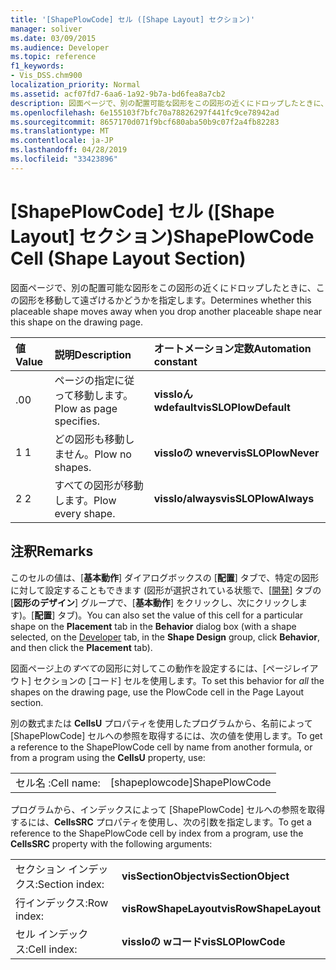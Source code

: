 ```yaml
---
title: '[ShapePlowCode] セル ([Shape Layout] セクション)'
manager: soliver
ms.date: 03/09/2015
ms.audience: Developer
ms.topic: reference
f1_keywords:
- Vis_DSS.chm900
localization_priority: Normal
ms.assetid: acf07fd7-6aa6-1a92-9b7a-bd6fea8a7cb2
description: 図面ページで、別の配置可能な図形をこの図形の近くにドロップしたときに、この図形を移動して遠ざけるかどうかを指定します。
ms.openlocfilehash: 6e155103f7bfc70a78826297f441fc9ce78942ad
ms.sourcegitcommit: 8657170d071f9bcf680aba50b9c07f2a4fb82283
ms.translationtype: MT
ms.contentlocale: ja-JP
ms.lasthandoff: 04/28/2019
ms.locfileid: "33423896"
---
```

# <a name="shapeplowcode-cell-shape-layout-section"></a><span data-ttu-id="eb975-103">[ShapePlowCode] セル ([Shape Layout] セクション)</span><span class="sxs-lookup"><span data-stu-id="eb975-103">ShapePlowCode Cell (Shape Layout Section)</span></span>

<span data-ttu-id="eb975-104">図面ページで、別の配置可能な図形をこの図形の近くにドロップしたときに、この図形を移動して遠ざけるかどうかを指定します。</span><span class="sxs-lookup"><span data-stu-id="eb975-104">Determines whether this placeable shape moves away when you drop another placeable shape near this shape on the drawing page.</span></span>
  
|<span data-ttu-id="eb975-105">**値**</span><span class="sxs-lookup"><span data-stu-id="eb975-105">**Value**</span></span>|<span data-ttu-id="eb975-106">**説明**</span><span class="sxs-lookup"><span data-stu-id="eb975-106">**Description**</span></span>|<span data-ttu-id="eb975-107">**オートメーション定数**</span><span class="sxs-lookup"><span data-stu-id="eb975-107">**Automation constant**</span></span>|
|:-----|:-----|:-----|
|<span data-ttu-id="eb975-108">.0</span><span class="sxs-lookup"><span data-stu-id="eb975-108">0</span></span>  <br/> |<span data-ttu-id="eb975-109">ページの指定に従って移動します。</span><span class="sxs-lookup"><span data-stu-id="eb975-109">Plow as page specifies.</span></span>  <br/> |<span data-ttu-id="eb975-110">**vissloん wdefault**</span><span class="sxs-lookup"><span data-stu-id="eb975-110">**visSLOPlowDefault**</span></span> <br/> |
|<span data-ttu-id="eb975-111">1 </span><span class="sxs-lookup"><span data-stu-id="eb975-111">1</span></span>  <br/> |<span data-ttu-id="eb975-112">どの図形も移動しません。</span><span class="sxs-lookup"><span data-stu-id="eb975-112">Plow no shapes.</span></span>  <br/> |<span data-ttu-id="eb975-113">**vissloの wnever**</span><span class="sxs-lookup"><span data-stu-id="eb975-113">**visSLOPlowNever**</span></span> <br/> |
|<span data-ttu-id="eb975-114">2 </span><span class="sxs-lookup"><span data-stu-id="eb975-114">2</span></span>  <br/> |<span data-ttu-id="eb975-115">すべての図形が移動します。</span><span class="sxs-lookup"><span data-stu-id="eb975-115">Plow every shape.</span></span>  <br/> |<span data-ttu-id="eb975-116">**visslo/always**</span><span class="sxs-lookup"><span data-stu-id="eb975-116">**visSLOPlowAlways**</span></span> <br/> |
   
## <a name="remarks"></a><span data-ttu-id="eb975-117">注釈</span><span class="sxs-lookup"><span data-stu-id="eb975-117">Remarks</span></span>

<span data-ttu-id="eb975-118">このセルの値は、[**基本動作**] ダイアログボックスの [**配置**] タブで、特定の図形に対して設定することもできます (図形が選択されている状態で、[[開発](run-in-developer-mode-display-the-developer-tab.md)] タブの [**図形のデザイン**] グループで、[**基本動作**] をクリックし、次にクリックします)。[**配置**] タブ)。</span><span class="sxs-lookup"><span data-stu-id="eb975-118">You can also set the value of this cell for a particular shape on the **Placement** tab in the **Behavior** dialog box (with a shape selected, on the [Developer](run-in-developer-mode-display-the-developer-tab.md) tab, in the **Shape Design** group, click **Behavior**, and then click the **Placement** tab).</span></span> 
  
<span data-ttu-id="eb975-119">図面ページ上の*すべて*の図形に対してこの動作を設定するには、[ページレイアウト] セクションの [コード] セルを使用します。</span><span class="sxs-lookup"><span data-stu-id="eb975-119">To set this behavior for  *all*  the shapes on the drawing page, use the PlowCode cell in the Page Layout section.</span></span> 
  
<span data-ttu-id="eb975-120">別の数式または **CellsU** プロパティを使用したプログラムから、名前によって [ShapePlowCode] セルへの参照を取得するには、次の値を使用します。</span><span class="sxs-lookup"><span data-stu-id="eb975-120">To get a reference to the ShapePlowCode cell by name from another formula, or from a program using the **CellsU** property, use:</span></span> 
  
|||
|:-----|:-----|
|<span data-ttu-id="eb975-121">セル名 :</span><span class="sxs-lookup"><span data-stu-id="eb975-121">Cell name:</span></span>  <br/> |<span data-ttu-id="eb975-122">[shapeplowcode]</span><span class="sxs-lookup"><span data-stu-id="eb975-122">ShapePlowCode</span></span>  <br/> |
   
<span data-ttu-id="eb975-123">プログラムから、インデックスによって [ShapePlowCode] セルへの参照を取得するには、**CellsSRC** プロパティを使用し、次の引数を指定します。</span><span class="sxs-lookup"><span data-stu-id="eb975-123">To get a reference to the ShapePlowCode cell by index from a program, use the **CellsSRC** property with the following arguments:</span></span> 
  
|||
|:-----|:-----|
|<span data-ttu-id="eb975-124">セクション インデックス:</span><span class="sxs-lookup"><span data-stu-id="eb975-124">Section index:</span></span>  <br/> |<span data-ttu-id="eb975-125">**visSectionObject**</span><span class="sxs-lookup"><span data-stu-id="eb975-125">**visSectionObject**</span></span> <br/> |
|<span data-ttu-id="eb975-126">行インデックス:</span><span class="sxs-lookup"><span data-stu-id="eb975-126">Row index:</span></span>  <br/> |<span data-ttu-id="eb975-127">**visRowShapeLayout**</span><span class="sxs-lookup"><span data-stu-id="eb975-127">**visRowShapeLayout**</span></span> <br/> |
|<span data-ttu-id="eb975-128">セル インデックス:</span><span class="sxs-lookup"><span data-stu-id="eb975-128">Cell index:</span></span>  <br/> |<span data-ttu-id="eb975-129">**vissloの wコード**</span><span class="sxs-lookup"><span data-stu-id="eb975-129">**visSLOPlowCode**</span></span> <br/> |
   

